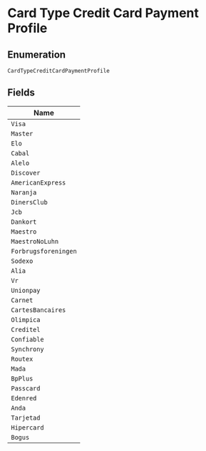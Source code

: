 
# Card Type Credit Card Payment Profile

## Enumeration

`CardTypeCreditCardPaymentProfile`

## Fields

| Name |
|  --- |
| `Visa` |
| `Master` |
| `Elo` |
| `Cabal` |
| `Alelo` |
| `Discover` |
| `AmericanExpress` |
| `Naranja` |
| `DinersClub` |
| `Jcb` |
| `Dankort` |
| `Maestro` |
| `MaestroNoLuhn` |
| `Forbrugsforeningen` |
| `Sodexo` |
| `Alia` |
| `Vr` |
| `Unionpay` |
| `Carnet` |
| `CartesBancaires` |
| `Olimpica` |
| `Creditel` |
| `Confiable` |
| `Synchrony` |
| `Routex` |
| `Mada` |
| `BpPlus` |
| `Passcard` |
| `Edenred` |
| `Anda` |
| `Tarjetad` |
| `Hipercard` |
| `Bogus` |

